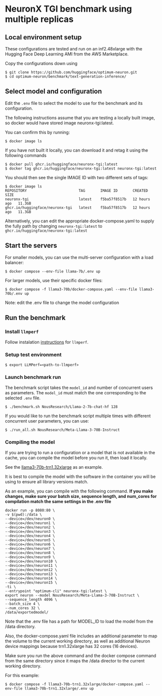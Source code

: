 # NeuronX TGI benchmark using multiple replicas

## Local environment setup

These configurations are tested and run on an inf2.48xlarge with the Hugging Face Deep Learning AMI from the AWS Marketplace.  

Copy the configurations down using

```shell
$ git clone https://github.com/huggingface/optimum-neuron.git
$ cd optimum-neuron/benchmark/text-generation-inference/
```


## Select model and configuration

Edit the `.env` file to select the model to use for the benchmark and its configuration.

The following instructions assume that you are testing a locally built image, so docker would have stored image neuronx-tgi:latest.

You can confirm this by running:

```shell
$ docker image ls
```

If you have not built it locally, you can download it and retag it using the following commands

```shell
$ docker pull ghcr.io/huggingface/neuronx-tgi:latest
$ docker tag ghcr.io/huggingface/neuronx-tgi:latest neuronx-tgi:latest
```
You should then see the single IMAGE ID with two different sets of tags:

```shell
$ docker image ls
REPOSITORY                        TAG       IMAGE ID       CREATED        SIZE
neuronx-tgi                       latest    f5ba57f8517b   12 hours ago   11.3GB
ghcr.io/huggingface/neuronx-tgi   latest    f5ba57f8517b   12 hours ago   11.3GB
```


Alternatively, you can edit the appropriate docker-compose.yaml to supply the fully path by changing ```neuronx-tgi:latest``` to ```ghcr.io/huggingface/neuronx-tgi:latest```

## Start the servers

For smaller models, you can use the multi-server configuration with a load balancer:

```shell
$ docker compose --env-file llama-7b/.env up
```

For larger models, use their specific docker files:

```shell
$ docker compose -f llama3-70b/docker-compose.yaml --env-file llama3-70b/.env up
```

Note: edit the .env file to change the model configuration

## Run the benchmark

### Install `llmperf`

Follow instalation [instructions](https://github.com/ray-project/llmperf/tree/main?tab=readme-ov-file#installation) for `llmperf`.

### Setup test environment

```shell
$ export LLMPerf=<path-to-llmperf>
```

### Launch benchmark run

The benchmark script takes the `model_id` and number of concurrent users as parameters.
The `model_id` must match the one corresponding to the selected `.env` file.

```
$ ./benchmark.sh NousResearch/Llama-2-7b-chat-hf 128
```

If you would like to run the benchmark script multiple times with different concurrent user parameters, you can use:

```
$ ./run_all.sh NousResearch/Meta-Llama-3-70B-Instruct
```

### Compiling the model

If you are trying to run a configuration or a model that is not available in the cache, you can compile the model before you run it, then load it locally. 

See the [llama3-70b-trn1.32xlarge](llama3-70b-trn1.32xlarge) as an example.

It is best to compile the model with the software in the container you will be using to ensure all library versions match.

As an example, you can compile with the following command.  **If you make changes, make sure your batch size, sequence length, and num_cores for compilation match the same settings in the .env file**

```
docker run -p 8080:80 \
-v $(pwd):/data \
--device=/dev/neuron0 \
--device=/dev/neuron1 \
--device=/dev/neuron2 \
--device=/dev/neuron3 \
--device=/dev/neuron4 \
--device=/dev/neuron5 \
--device=/dev/neuron6 \
--device=/dev/neuron7 \
--device=/dev/neuron8 \
--device=/dev/neuron9 \
--device=/dev/neuron10 \
--device=/dev/neuron11 \
--device=/dev/neuron12 \
--device=/dev/neuron13 \
--device=/dev/neuron14 \
--device=/dev/neuron15 \
-ti \
--entrypoint "optimum-cli" neuronx-tgi:latest \
export neuron --model NousResearch/Meta-Llama-3-70B-Instruct \
--sequence_length 4096 \
--batch_size 4 \
--num_cores 32 \
/data/exportedmodel/
```

Note that the .env file has a path for MODEL_ID to load the model from the /data directory.

Also, the docker-compose.yaml file includes an additional parameter to map the volume to the current working directory, as well as additional Neuron device mappings because trn1.32xlarge has 32 cores (16 devices).

Make sure you run the above command and the docker compose command from the same directory since it maps the /data director to the current working directory.

For this example:
```
$ docker compose -f llama3-70b-trn1.32xlarge/docker-compose.yaml --env-file llama3-70b-trn1.32xlarge/.env up
```


